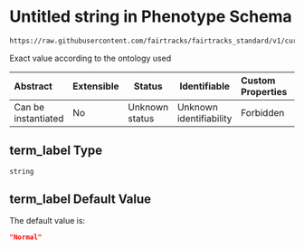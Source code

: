 # Untitled string in Phenotype Schema

```txt
https://raw.githubusercontent.com/fairtracks/fairtracks_standard/v1/current/json/schema/fairtracks_phenotype.schema.json#/properties/term_label
```

Exact value according to the ontology used


| Abstract            | Extensible | Status         | Identifiable            | Custom Properties | Additional Properties | Access Restrictions | Defined In                                                                                                   |
| :------------------ | ---------- | -------------- | ----------------------- | :---------------- | --------------------- | ------------------- | ------------------------------------------------------------------------------------------------------------ |
| Can be instantiated | No         | Unknown status | Unknown identifiability | Forbidden         | Allowed               | none                | [fairtracks_phenotype.schema.json\*](../json/schema/fairtracks_phenotype.schema.json "open original schema") |

## term_label Type

`string`

## term_label Default Value

The default value is:

```json
"Normal"
```
